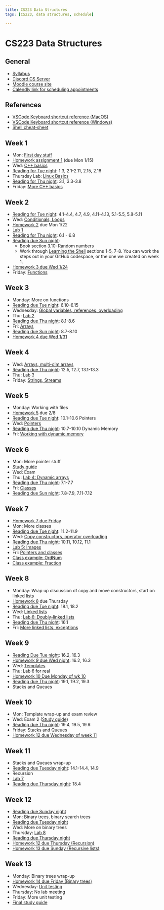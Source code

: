 ```yaml
---
title: CS223 Data Structures
tags: [CS223, data structures, schedule]

---
```


# CS223 Data Structures

## General

- [Syllabus](CS223Syllabus.md)
- [Discord CS Server](https://discord.gg/f38czZQ)
- [Moodle course site](https://moodle.hanover.edu/course/view.php?id=1064)
- [Calendly link for scheduling appointments](https://calendly.com/skiadas)

## References

- [VSCode Keyboard shortcut reference (MacOS)](https://code.visualstudio.com/shortcuts/keyboard-shortcuts-macos.pdf)
- [VSCode Keyboard shortcut reference (Windows)](https://code.visualstudio.com/shortcuts/keyboard-shortcuts-windows.pdf)
- [Shell cheat-sheet](https://hpc.ua.edu/wp-content/uploads/2022/02/Linux_bash_cheat_sheet.pdf)

## Week 1

- Mon: [First day stuff](/SGiLGnBmR5mWR15iImL1FA)
- [Homework assignment 1](https://moodle.hanover.edu/mod/quiz/view.php?id=43580) (due Mon 1/15)
- Wed: [C++ basics](/3VrVESZSSHSzpOvuSrCxQA)
- [Reading for Tue night](https://moodle.hanover.edu/mod/forum/discuss.php?d=14662): 1.3, 2.1-2.11, 2.15, 2.16
- Thursday Lab: [Linux Basics](/bXkZCyGDRgGJ7X1218zkAw)
- [Reading for Thu night](https://moodle.hanover.edu/mod/forum/discuss.php?d=14663): 3.1, 3.3-3.8
- Friday: [More C++ basics](/vIM91glnT5CF-cTfFE2D8Q)

## Week 2

- [Reading for Tue night](https://moodle.hanover.edu/mod/forum/discuss.php?d=15028): 4.1-4.4, 4.7, 4.9, 4.11-4.13, 5.1-5.5, 5.8-5.11
- Wed: [Conditionals, Loops](/RCdJ1Lp6Sxm1i5luaBXjOQ)
- [Homework 2](https://moodle.hanover.edu/mod/quiz/view.php?id=43581) due Mon 1/22
- [Lab 1](/L6OuBE6DSaGB3JdJxMPKrQ)
- [Reading for Thu night](https://moodle.hanover.edu/mod/forum/discuss.php?d=15029): 6.1 - 6.8
- [Reading due Sun night](https://moodle.hanover.edu/mod/forum/discuss.php?d=15250): 
    - Book section 3.10: Random numbers
    - Work through [Learning the Shell](https://linuxcommand.org/lc3_learning_the_shell.php) sections 1-5, 7-8. You can work the steps out in your GitHub codespace, or the one we created on week 1.
- [Homework 3 due Wed 1/24](https://moodle.hanover.edu/mod/quiz/view.php?id=43582)
- Friday: [Functions](/X3ZkX8XzSYqOWQJafpc-ZA)

## Week 3

- Monday: More on functions
- [Reading due Tue night](https://moodle.hanover.edu/mod/forum/discuss.php?d=15429): 6.10-6.15
- Wednesday: [Global variables, references, overloading](/V-W6QdznSu2q4YKdtZ-INA)
- Thu: [Lab 2](/Ins7u7ZhQASEz0oGaF2Y7g)
- [Reading due Thu night](https://moodle.hanover.edu/mod/forum/discuss.php?d=15555): 8.1-8.6
- Fri: [Arrays](/UHlQNCo7QzK6thYHnVpJDQ)
- [Reading due Sun night](https://moodle.hanover.edu/mod/forum/discuss.php?d=15705): 8.7-8.10
- [Homework 4 due Wed 1/31](https://moodle.hanover.edu/mod/quiz/view.php?id=43583)

## Week 4

- Wed: [Arrays, multi-dim arrays](/UHlQNCo7QzK6thYHnVpJDQ)
- [Reading due Thu night](https://moodle.hanover.edu/mod/forum/discuss.php?d=15877): 12.5, 12.7, 13.1-13.3
- Thu: [Lab 3](/L-CGFJmhRwGy2Zpuu8z5DA)
- Friday: [Strings, Streams](/FJSQZgP6Qhe93vO4HekNXw)

## Week 5

- Monday: Working with files
- [Homework 5](https://moodle.hanover.edu/mod/quiz/view.php?id=43584) due 2/8
- [Reading due Tue night](https://moodle.hanover.edu/mod/forum/discuss.php?d=16073): 10.1-10.6 Pointers
- Wed: [Pointers](/2S6AhxIUS9eW8Uge4He80g)
- [Reading due Thu night](https://moodle.hanover.edu/mod/forum/discuss.php?d=16074): 10.7-10.10 Dynamic Memory
- Fri: [Working with dynamic memory](/xTgId-iZQM2c76lBTZlAmg)

## Week 6

- Mon: More pointer stuff
- [Study guide](/CEHzkY9dSAmoXPlSyfj7DA)
- Wed: Exam
- Thu: [Lab 4: Dynamic arrays](/rlesoJFWR6OCkjjO4wu4vg)
- [Reading due Thu night](https://moodle.hanover.edu/mod/forum/discuss.php?d=16398): 7.1-7.7
- Fri: [Classes](/OvoX6KlrTrq-qE9QqRtjtw)
- [Reading due Sun night](https://moodle.hanover.edu/mod/forum/discuss.php?d=16399): 7.8-7.9, 7.11-7.12

## Week 7

- [Homework 7 due Friday](https://moodle.hanover.edu/mod/quiz/view.php?id=43585)
- Mon: More classes
- [Reading due Tue night](https://moodle.hanover.edu/mod/forum/discuss.php?d=16400): 11.2-11.9
- Wed: [Copy constructors, operator overloading](/CTJwqvvJTTq34od5c7J5Fw)
- [Reading due Thu night](https://moodle.hanover.edu/mod/forum/discuss.php?d=16707): 10.11, 10.12, 11.1
- [Lab 5: Images](/WHtFlvNWTuqKaC1MgnmEgg)
- Fri: [Pointers and classes](/4okfU0k9Qza2ePxNBPACnw)
- [Class example: OrdNum](/eHpqbNbtQs6W4SnM4JO0kQ)
- [Class example: Fraction](/yC9rckplQAikaK3bucE7Iw)

## Week 8

- Monday: Wrap up discussion of copy and move constructors, start on linked lists
- [Homework 8](https://moodle.hanover.edu/mod/quiz/view.php?id=43590) due Thursday
- [Reading due Tue night](https://moodle.hanover.edu/mod/forum/discuss.php?d=16917): 18.1, 18.2
- Wed: [Linked lists](/VvBL5N_uQsiT_LcHta3C-g)
- Thu: [Lab 6: Doubly-linked lists](/AOePjZYSTGOyyIfAmFLKkg)
- [Reading due Thu night](https://moodle.hanover.edu/mod/forum/discuss.php?d=16931): 16.1
- Fri: [More linked lists, exceptions](/oB9hx--rRReutAmcLSqTcg)

## Week 9

- [Reading Due Tue night](https://moodle.hanover.edu/mod/forum/discuss.php?d=17184): 16.2, 16.3
- [Homework 9 due Wed night](https://moodle.hanover.edu/mod/quiz/view.php?id=49187): 16.2, 16.3
- Wed: [Templates](/yY_qaDPZRYuN007sM0rCGA)
- Thu: Lab 6 for real
- [Homework 10 Due Monday of wk 10](https://moodle.hanover.edu/mod/quiz/view.php?id=43594)
- [Reading due Thu night](https://moodle.hanover.edu/mod/forum/discuss.php?d=17300): 19.1, 19.2, 19.3
- Stacks and Queues

## Week 10

- Mon: Template wrap-up and exam review
- Wed: Exam 2 ([Study guide](/XFDl-UovScu_mRUIdpj6cg))
- [Reading due Thu night](https://moodle.hanover.edu/mod/forum/discuss.php?d=17497): 19.4, 19.5, 19.6
- Friday: [Stacks and Queues](/XkppyS61QMirDTsFPMptcg)
- [Homework 12 due Wednesday of week 11](https://moodle.hanover.edu/mod/quiz/view.php?id=43592)

## Week 11

- Stacks and Queues wrap-up
- [Reading due Tuesday night](https://moodle.hanover.edu/mod/forum/discuss.php?d=17641): 14.1-14.4, 14.9
- Recursion
- [Lab 7](/T31-xaRMRT6_KfVc8aNlBw)
- [Reading due Thursday night](https://moodle.hanover.edu/mod/forum/discuss.php?d=17642): 18.4

## Week 12

- [Reading due Sunday night](https://moodle.hanover.edu/mod/forum/discuss.php?d=17791)
- Mon: Binary trees, binary search trees
- [Reading due Tuesday night](https://moodle.hanover.edu/mod/forum/discuss.php?d=17792)
- Wed: More on binary trees
- Thursday: [Lab 8](/bQzAUFczSpa4OkK5zahhIw)
- [Reading due Thursday night](https://moodle.hanover.edu/mod/forum/discuss.php?d=17985)
- [Homework 12 due Thursday (Recursion)](https://moodle.hanover.edu/mod/quiz/view.php?id=43595)
- [Homework 13 due Sunday (Recursive lists)](https://moodle.hanover.edu/mod/quiz/view.php?id=43596)

## Week 13

- Monday: Binary trees wrap-up
- [Homework 14 due Friday (Binary trees)](https://moodle.hanover.edu/mod/quiz/view.php?id=43597)
- Wednesday: [Unit testing](/pE_Jn74mSJei7ex0rzJ_CQ)
- Thursday: No lab meeting
- Friday: More unit testing
- [Final study guide](/SODN_VXmTzyJf3ElM6yw9Q)